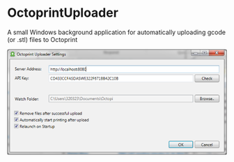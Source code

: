 # OctoprintUploader
A small Windows background application for automatically uploading gcode (or .stl) files to Octoprint

![OctoprintUploader Settings](/Design/Images/settings.png?raw=true "Optional Title")
